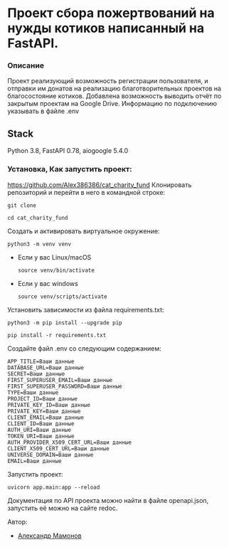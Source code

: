# Проект сбора пожертвований на нужды котиков написанный на FastAPI.

### Описание

Проект реализующий возможность регистрации пользователя, и отправки им донатов на реализацию благотворительных проектов на благосостояние котиков.
Добавлена возможность выводить отчёт по закрытым проектам на Google Drive.
Информацию по подключению указывать в файле .env

## Stack

Python 3.8, FastAPI 0.78, aiogoogle 5.4.0

### Установка, Как запустить проект:
https://github.com/Alex386386/cat_charity_fund
Клонировать репозиторий и перейти в него в командной строке:

```
git clone 
```

```
cd cat_charity_fund
```

Cоздать и активировать виртуальное окружение:

```
python3 -m venv venv
```

* Если у вас Linux/macOS

    ```
    source venv/bin/activate
    ```

* Если у вас windows

    ```
    source venv/scripts/activate
    ```

Установить зависимости из файла requirements.txt:

```
python3 -m pip install --upgrade pip
```

```
pip install -r requirements.txt
```

Создайте файл .env со следующим содержанием:

```
APP_TITLE=Ваши данные
DATABASE_URL=Ваши данные
SECRET=Ваши данные
FIRST_SUPERUSER_EMAIL=Ваши данные
FIRST_SUPERUSER_PASSWORD=Ваши данные
TYPE=Ваши данные
PROJECT_ID=Ваши данные
PRIVATE_KEY_ID=Ваши данные
PRIVATE_KEY=Ваши данные
CLIENT_EMAIL=Ваши данные
CLIENT_ID=Ваши данные
AUTH_URI=Ваши данные
TOKEN_URI=Ваши данные
AUTH_PROVIDER_X509_CERT_URL=Ваши данные
CLIENT_X509_CERT_URL=Ваши данные
UNIVERSE_DOMAIN=Ваши данные
EMAIL=Ваши данные
```

Запустить проект:

```
uvicorn app.main:app --reload
```

Документация по API проекта можно найти в файле openapi.json, запустить её можно на сайте redoc.

Автор:
- [Александр Мамонов](https://github.com/Alex386386) 
